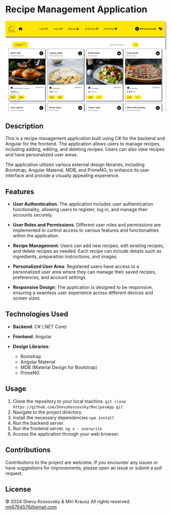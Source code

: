 ﻿# Recipe Management Application

![Recipe Management](/src/assets/images/screenshot.png)

## Description

This is a recipe management application built using C# for the backend and Angular for the frontend. The application allows users to manage recipes, including adding, editing, and deleting recipes. Users can also view recipes and have personalized user areas.

The application utilizes various external design libraries, including Bootstrap, Angular Material, MDB, and PrimeNG, to enhance its user interface and provide a visually appealing experience.

## Features

- **User Authentication**: The application includes user authentication functionality, allowing users to register, log in, and manage their accounts securely.
  
- **User Roles and Permissions**: Different user roles and permissions are implemented to control access to various features and functionalities within the application.

- **Recipe Management**: Users can add new recipes, edit existing recipes, and delete recipes as needed. Each recipe can include details such as ingredients, preparation instructions, and images.

- **Personalized User Area**: Registered users have access to a personalized user area where they can manage their saved recipes, preferences, and account settings.

- **Responsive Design**: The application is designed to be responsive, ensuring a seamless user experience across different devices and screen sizes.

## Technologies Used

- **Backend**: C# (.NET Core)
  
- **Frontend**: Angular
  
- **Design Libraries**:
  - Bootstrap
  - Angular Material
  - MDB (Material Design for Bootstrap)
  - PrimeNG

## Usage

1. Clone the repository to your local machine.
```git clone https://github.com/ShevyKossovsky/RecipesApp.git```
2. Navigate to the project directory.
3. Install the necessary dependencies
```npm install```
4. Run the backend server.
5. Run the frontend server.
```ng s - overwrite```     
6. Access the application through your web browser.



## Contributions

Contributions to the project are welcome. If you encounter any issues or have suggestions for improvements, please open an issue or submit a pull request.

## License
© 2024 Shevy Kossovsky & Miri Krausz All rights reserved. mk6764576@gmail.com


